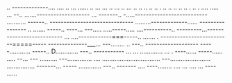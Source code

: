 .. -------------.... .... .. ... ...... .. ... ... .. ... .. ... .. .. .. .. .. . .. .. .. .. .. . .. . .... 
..... ...
--.. .......-------------------
... -------.. -.....--------------------------
........... ------.. ------------------------------
.........-------------...... ----------------
.. ....... -----.. ----... 
---..... .....-----..... ....----------.. ---------...--------------------------
... ....------------===-----.. ....... . -------------------------=====-----
--------------___... ---........ .. ---.. -------------------
-----............  -----.. D............. ---.. -----------
... ... ............. ... . ----...... -----...... ..... --... ---
.......... ---.............. .... 
................................. 
---....................... ................ -------... -----
............. ---.. -------
.... ----........ 
.... 
... ....    ... ----
...... 
